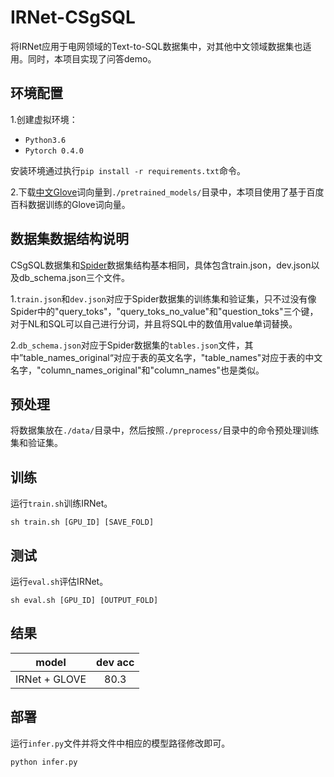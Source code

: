 # IRNet-CSgSQL

将IRNet应用于电网领域的Text-to-SQL数据集中，对其他中文领域数据集也适用。同时，本项目实现了问答demo。

## 环境配置

1.创建虚拟环境：

* `Python3.6`
* `Pytorch 0.4.0`

安装环境通过执行`pip install -r requirements.txt`命令。

2.下载[中文Glove](https://github.com/Embedding/Chinese-Word-Vectors)词向量到`./pretrained_models/`目录中，本项目使用了基于百度百科数据训练的Glove词向量。

## 数据集数据结构说明

CSgSQL数据集和[Spider](https://yale-lily.github.io/spider)数据集结构基本相同，具体包含train.json，dev.json以及db_schema.json三个文件。

1.`train.json`和`dev.json`对应于Spider数据集的训练集和验证集，只不过没有像Spider中的"query_toks"，"query_toks_no_value"和"question_toks"三个键，对于NL和SQL可以自己进行分词，并且将SQL中的数值用value单词替换。

2.`db_schema.json`对应于Spider数据集的`tables.json`文件，其中”table_names_original“对应于表的英文名字，"table_names"对应于表的中文名字，"column_names_original"和"column_names"也是类似。

## 预处理

将数据集放在`./data/`目录中，然后按照`./preprocess/`目录中的命令预处理训练集和验证集。

## 训练

运行`train.sh`训练IRNet。

    sh train.sh [GPU_ID] [SAVE_FOLD]

## 测试

运行`eval.sh`评估IRNet。

    sh eval.sh [GPU_ID] [OUTPUT_FOLD]

## 结果

| model | dev acc |
| :---: | :---: |
| IRNet + GLOVE | 80.3 |

## 部署

运行`infer.py`文件并将文件中相应的模型路径修改即可。

    python infer.py